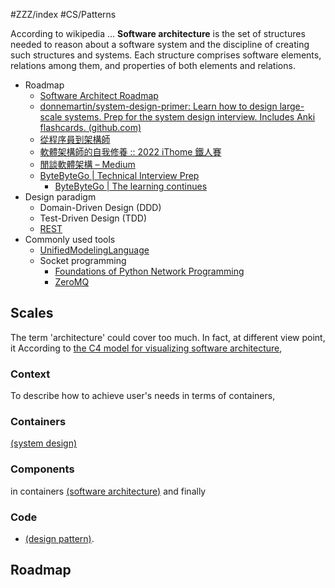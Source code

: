 #ZZZ/index #CS/Patterns 

According to wikipedia ... **Software architecture** is the set of structures needed to reason about a software system and the discipline of creating such structures and systems. Each structure comprises software elements, relations among them, and properties of both elements and relations.

* Roadmap
    * [Software Architect Roadmap](https://roadmap.sh/software-architect)
    * [donnemartin/system-design-primer: Learn how to design large-scale systems. Prep for the system design interview. Includes Anki flashcards. (github.com)](https://github.com/donnemartin/system-design-primer)
    * [從程序員到架構師](https://mp.weixin.qq.com/s/CqRruULCJQCa5cbxVk66uA)
    * [軟體架構師的自我修養 :: 2022 iThome 鐵人賽](https://ithelp.ithome.com.tw/users/20146414/ironman/5313)
    * [閒談軟體架構 – Medium](https://medium.com/%E9%96%92%E8%AB%87%E8%BB%9F%E9%AB%94%E6%9E%B6%E6%A7%8B)
    * [ByteByteGo | Technical Interview Prep](https://bytebytego.com)
        * [ByteByteGo | The learning continues](https://bytebytego.com/courses/system-design-interview/the-learning-continues)
* Design paradigm
    * Domain-Driven Design (DDD)
    * Test-Driven Design (TDD)
    * [REST](CS/Patterns/REST.md)
* Commonly used tools
	* [UnifiedModelingLanguage](CS/Patterns/UnifiedModelingLanguage.md)
	* Socket programming
		* [Foundations of Python Network Programming](https://github.com/brandon-rhodes/fopnp)
		* [ZeroMQ](CS/Patterns/ZeroMQ.md)

## Scales

The term 'architecture' could cover too much. In fact, at different view point, it 
According to [the C4 model for visualizing software architecture](https://c4model.com/), 

### Context

To describe how to achieve user's needs in terms of containers, 

### Containers

[(system design)]()

### Components
in containers [(software architecture)]() and finally

### Code

* [(design pattern)](DesignPatterns_index.md).

## Roadmap

